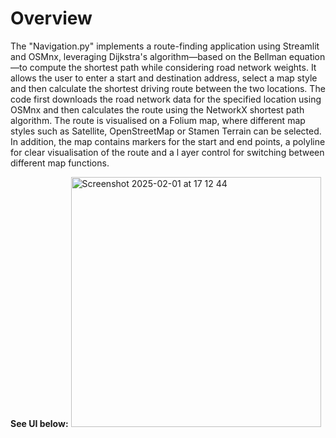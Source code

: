 # Overview

The "Navigation.py" implements a route-finding application using Streamlit and OSMnx, leveraging Dijkstra's algorithm—based on the Bellman 
equation—to compute the shortest path while considering road network weights. It allows the user to enter a start and destination address, 
select a map style and then calculate the shortest driving route between the two locations. The code first downloads the road network data for 
the specified location using OSMnx and then calculates the route using the NetworkX shortest path algorithm. 
The route is visualised on a Folium map, where different map styles such as Satellite, OpenStreetMap or Stamen Terrain can be selected. 
In addition, the map contains markers for the start and end points, a polyline for clear visualisation of the route and a l
ayer control for switching between different map functions.

**See UI below:**
<img width="400" alt="Screenshot 2025-02-01 at 17 12 44" src="https://github.com/user-attachments/assets/212e4389-518c-49b3-b33d-18408ce01d4b" />
